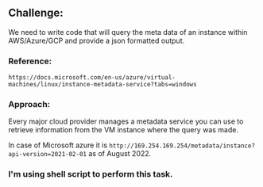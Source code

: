 ## Challenge:

We need to write code that will query the meta data of an instance within AWS/Azure/GCP and provide a json formatted output.

### Reference:
``` https://docs.microsoft.com/en-us/azure/virtual-machines/linux/instance-metadata-service?tabs=windows ```

### Approach:
Every major cloud provider manages a metadata service you can use to retrieve information from the VM instance where the query was made.

In case of Microsoft azure it is ```http://169.254.169.254/metadata/instance?api-version=2021-02-01``` as of August 2022.

### I'm using shell script to perform this task.